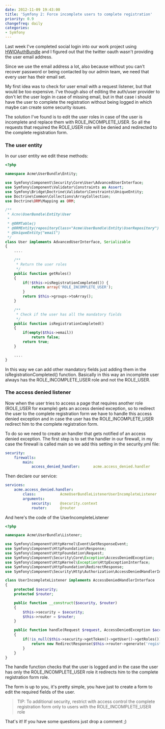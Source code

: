 ```yaml
---
date: 2012-11-09 19:43:00
title: 'Symfony 2: Force incomplete users to complete registration'
priority: 0.9
changefreq: daily
categories:
- Symfony
---
```


Last week I've completed social login into our work project using [HWIOAuthBundle](https://github.com/hwi/HWIOAuthBundle) and I figured out that the twitter oauth wasn't providing the user email address.

Since we use the email address a lot, also because without you can't recover password or being contacted by our admin team, we need that every user has their email set.

My first idea was to check for user email with a request listener, but that would be too expensive. I've though also of editing the auth/user provider to don't let the user login in case of missing email, but in that case i should have the user to complete the registration without being logged in which maybe can create some security issues.

The solution I've found is to edit the user roles in case of the user is incomplete and replace them with ROLE\_INCOMPLETE\_USER.
So all the requests that required the ROLE_USER role will be denied and redirected to the complete registration form.


### The user entity

In our user entity we edit these methods:

``` php
<?php

namespace Acme\UserBundle\Entity;

use Symfony\Component\Security\Core\User\AdvancedUserInterface;
use Symfony\Component\Validator\Constraints as Assert;
use Symfony\Bridge\Doctrine\Validator\Constraints\UniqueEntity;
use Doctrine\Common\Collections\ArrayCollection;
use Doctrine\ORM\Mapping as ORM;

/**
 * Acme\UserBundle\Entity\User
 *
 * @ORMTable()
 * @ORMEntity(repositoryClass="Acme\UserBundle\Entity\UserRepository")
 * @UniqueEntity("email")
 */
class User implements AdvancedUserInterface, Serializable
{
    ....

    /**
     * Return the user roles
     */
    public function getRoles()
    {
        if(!$this->isRegistrationCompleted()) {
            return array('ROLE_INCOMPLETE_USER');
        }
        return $this->groups->toArray();
    }

    /**
     * Check if the user has all the mandatory fields
     */
    public function isRegistrationCompleted()
    {
        if(empty($this->email))
            return false;
        return true;
    }

    ....
}
```


In this way we can add other mandatory fields just adding them in the isRegistrationCompleted() function.
Basically in this way an incomplete user always has the ROLE\_INCOMPLETE\_USER role and not the ROLE_USER.


### The access denied listener


Now when the user tries to access a page that requires another role (ROLE\_USER for example) gets an access denied exception, so to redirect the user to the complete registration form we have to handle this access denied exception and in case the user has the ROLE\_INCOMPLETE\_USER redirect him to the complete registration form.

To do so we need to create an handler that gets notified of an access denied exception. The first step is to set the handler in our firewall, in my case the firewall is called main so we add this setting in the security.yml file:

``` yaml
security:
    firewalls:
        main:
            access_denied_handler:      acme.access_denied.handler
```

Then declare our service:

``` yaml
services:
    acme.access_denied.handler:
        class:           AcmeUserBundleListenerUserIncompleteListener
        arguments:
            security:    @security.context
            router:      @router
```

And here's the code of the UserIncompleteListener

``` php
<?php

namespace Acme\UserBundle\Listener;

use Symfony\Component\HttpKernel\Event\GetResponseEvent;
use Symfony\Component\HttpFoundation\Response;
use Symfony\Component\HttpFoundation\Request;
use Symfony\Component\Security\Core\Exception\AccessDeniedException;
use Symfony\Component\HttpKernel\Exception\HttpExceptionInterface;
use Symfony\Component\HttpFoundation\RedirectResponse;
use Symfony\Component\Security\Http\Authorization\AccessDeniedHandlerInterface;

class UserIncompleteListener implements AccessDeniedHandlerInterface
{
    protected $security;
    protected $router;

    public function __construct($security, $router)
    {
        $this->security = $security;
        $this->router = $router;
    }

    public function handle(Request $request, AccessDeniedException $accessDeniedException)
    {
        if(!is_null($this->security->getToken()->getUser()->getRoles()) &&  $this->security->getToken()->getUser()->getRoles() == array('ROLE_INCOMPLETE_USER')) {
            return new RedirectResponse($this->router->generate('register_complete'));
        }
    }
}
```


The handle function checks that the user is logged and in the case the user has only the ROLE\_INCOMPLETE\_USER role it redirects him to the complete registration form role.

The form is up to you, it's pretty simple, you have just to create a form to edit the required fields of the user.


> TIP: To additional security, restrict with access control the complete registration form only to users with the ROLE\_INCOMPLETE\_USER role


That's it! If you have some questions just drop a comment ;)
